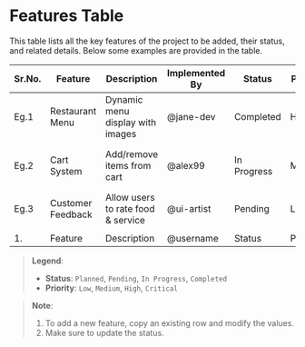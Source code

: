 # Features Table

This table lists all the key features of the project to be added, their status, and related details. Below some examples are provided in the table.

| Sr.No. | **Feature** | **Description** | **Implemented By** | **Status** | **Priority** | **Date Added** | **Notes** |
|--------|-------------|-----------------|--------------------|------------|--------------|----------------|-----------|
|  Eg.1  | Restaurant Menu | Dynamic menu display with images | @jane-dev | Completed | High | 2025-05-07 | Needs category filters |
|  Eg.2  | Cart System | Add/remove items from cart | @alex99 | In Progress | Medium | 2025-05-07 | Linked with menu system |
|  Eg.3  | Customer Feedback | Allow users to rate food & service | @ui-artist | Pending | Low | 2025-05-07 | UI mockup ready |
|  |
| 1.| Feature | Description | @username | Status | Priority | Date | Notes |

> **Legend**:  
> - **Status**: `Planned`, `Pending`, `In Progress`, `Completed`  
> - **Priority**: `Low`, `Medium`, `High`, `Critical`

> **Note**:
> 1) To add a new feature, copy an existing row and modify the values.
> 2) Make sure to update the status.

